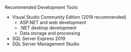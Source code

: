 Recommended Development Tools

- Visual Studio Community Edition (2019 recommended)
	- ASP.NET and web development
	- .NET desktop development
	- Data storage and processing
- SQL Server Express 2019
- SQL Server Management Studio